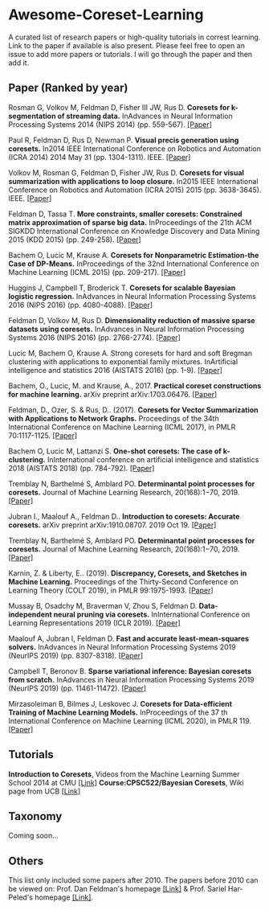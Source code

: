 # Awesome-Coreset-Learning
A curated list of research papers or high-quality tutorials in correst learning. Link to the paper if available is also present.
Please feel free to open an issue to add more papers or tutorials. I will go through the paper and then add it. 

## Paper (Ranked by year)
Rosman G, Volkov M, Feldman D, Fisher III JW, Rus D. **Coresets for k-segmentation of streaming data.** InAdvances in Neural Information Processing Systems 2014 (NIPS 2014) (pp. 559-567).  [[Paper]](https://papers.nips.cc/paper/5581-coresets-for-k-segmentation-of-streaming-data.pdf)

Paul R, Feldman D, Rus D, Newman P. **Visual precis generation using coresets.** In2014 IEEE International Conference on Robotics and Automation (ICRA 2014) 2014 May 31 (pp. 1304-1311). IEEE. [[Paper]](https://ieeexplore.ieee.org/stamp/stamp.jsp?arnumber=6907021&casa_token=bufUlf0MQikAAAAA:qegNtLWnZGBLXsM9yxMdAN6E5SwtAjkv7IjnFAhuoqLYWXQzsqmgrc5fiaouAkgDI8wzugZeyDo&tag=1)

Volkov M, Rosman G, Feldman D, Fisher JW, Rus D. **Coresets for visual summarization with applications to loop closure.** In2015 IEEE International Conference on Robotics and Automation (ICRA 2015) 2015 (pp. 3638-3645). IEEE. [[Paper]](https://ieeexplore.ieee.org/stamp/stamp.jsp?arnumber=7139704&casa_token=0KSxlNe7QucAAAAA:nCwloVQkb-opwaCzAdOoFZksCC7i7r2z7p_MqpBYfp-NK8dWmdFNYDDYx6oXZ7LUIMD2n9bB07Y)

Feldman D, Tassa T. **More constraints, smaller coresets: Constrained matrix approximation of sparse big data.** InProceedings of the 21th ACM SIGKDD International Conference on Knowledge Discovery and Data Mining 2015 (KDD 2015) (pp. 249-258). [[Paper]](https://dl.acm.org/doi/pdf/10.1145/2783258.2783312?casa_token=76c_Cnbcxz0AAAAA:0-SFGnDf9qVIB7fY25Dis6DkKOGYEMTfj-D0B7cIWT54HV6zMgyGUGkNF74bHhh7NjTQisNtVRDA0wU)

Bachem O, Lucic M, Krause A. **Coresets for Nonparametric Estimation-the Case of DP-Means.** InProceedings of the 32nd International Conference on Machine Learning (ICML 2015) (pp. 209-217). [[Paper]](http://olivierbachem.ch/files/bachem15dpmeans.pdf)

Huggins J, Campbell T, Broderick T. **Coresets for scalable Bayesian logistic regression.** InAdvances in Neural Information Processing Systems 2016 (NIPS 2016) (pp. 4080-4088). [[Paper]](https://papers.nips.cc/paper/6486-coresets-for-scalable-bayesian-logistic-regression.pdf)

Feldman D, Volkov M, Rus D. **Dimensionality reduction of massive sparse datasets using coresets.** InAdvances in Neural Information Processing Systems 2016 (NIPS 2016) (pp. 2766-2774). [[Paper]](http://papers.nips.cc/paper/6596-dimensionality-reduction-of-massive-sparse-datasets-using-coresets.pdf)

Lucic M, Bachem O, Krause A. Strong coresets for hard and soft Bregman clustering with applications to exponential family mixtures. InArtificial intelligence and statistics 2016 (AISTATS 2016) (pp. 1-9). [[Paper]](http://olivierbachem.ch/files/lucic16strong.pdf)

Bachem, O., Lucic, M. and Krause, A., 2017. **Practical coreset constructions for machine learning.** arXiv preprint arXiv:1703.06476. [[Paper]](https://arxiv.org/pdf/1703.06476.pdf)

Feldman, D., Ozer, S. & Rus, D.. (2017). **Coresets for Vector Summarization with Applications to Network Graphs.** Proceedings of the 34th International Conference on Machine Learning (ICML 2017), in PMLR 70:1117-1125. [[Paper]](http://proceedings.mlr.press/v70/feldman17a/feldman17a.pdf)

Bachem O, Lucic M, Lattanzi S. **One-shot coresets: The case of k-clustering.** InInternational conference on artificial intelligence and statistics 2018 (AISTATS 2018) (pp. 784-792). [[Paper]](http://olivierbachem.ch/files/bachem18oneshot.pdf)

Tremblay N, Barthelmé S, Amblard PO. **Determinantal point processes for coresets.** Journal of Machine Learning Research, 20(168):1−70, 2019. [[Paper]](https://jmlr.org/papers/volume20/18-167/18-167.pdf)

Jubran I., Maalouf A., Feldman D.. **Introduction to coresets: Accurate coresets.** arXiv preprint arXiv:1910.08707. 2019 Oct 19. [[Paper]](https://arxiv.org/pdf/1910.08707.pdf)

Tremblay N, Barthelmé S, Amblard PO. **Determinantal point processes for coresets.** Journal of Machine Learning Research, 20(168):1−70, 2019. [[Paper]](https://jmlr.org/papers/volume20/18-167/18-167.pdf)

Karnin, Z. & Liberty, E.. (2019). **Discrepancy, Coresets, and Sketches in Machine Learning.** Proceedings of the Thirty-Second Conference on Learning Theory (COLT 2019), in PMLR 99:1975-1993. [[Paper]](http://proceedings.mlr.press/v99/karnin19a/karnin19a.pdf)

Mussay B, Osadchy M, Braverman V, Zhou S, Feldman D. **Data-independent neural pruning via coresets.** InInternational Conference on Learning Representations 2019 (ICLR 2019). [[Paper]](https://openreview.net/pdf?id=H1gmHaEKwB)

Maalouf A, Jubran I, Feldman D. **Fast and accurate least-mean-squares solvers.** InAdvances in Neural Information Processing Systems 2019 (NeurIPS 2019) (pp. 8307-8318). [[Paper]](https://papers.nips.cc/paper/9040-fast-and-accurate-least-mean-squares-solvers.pdf)

Campbell T, Beronov B. **Sparse variational inference: Bayesian coresets from scratch.** InAdvances in Neural Information Processing Systems 2019 (NeurIPS 2019) (pp. 11461-11472). [[Paper]](http://papers.nips.cc/paper/9322-sparse-variational-inference-bayesian-coresets-from-scratch.pdf)

Mirzasoleiman B, Bilmes J, Leskovec J. **Coresets for Data-efficient Training of Machine Learning Models.** InProceedings of the 37 th International Conference on Machine Learning (ICML 2020), in PMLR 119. [[Paper]](https://proceedings.icml.cc/static/paper_files/icml/2020/3274-Paper.pdf)


## Tutorials
**Introduction to Coresets**, Videos from the Machine Learning Summer School 2014 at CMU [[Link]](http://people.csail.mit.edu/dannyf/#research)
**Course:CPSC522/Bayesian Coresets**, Wiki page from UCB [[Link]](https://wiki.ubc.ca/Course:CPSC522/Bayesian_Coresets)

## Taxonomy
Coming soon...

## Others
This list only included some papers after 2010. The papers before 2010 can be viewed on: Prof. Dan Feldman's homepage [[Link]](http://people.csail.mit.edu/dannyf/#research) & Prof. Sariel Har-Peled's homepage [[Link]](https://sarielhp.org/p/).

